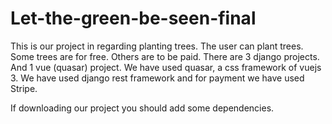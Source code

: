 # Let-the-green-be-seen-final

This is our project in regarding planting trees.
The user can plant trees.
Some trees are for free.
Others are to be paid.
There are 3 django projects.
And 1 vue (quasar) project.
We have used quasar, a css framework of vuejs 3.
We have used django rest framework and for payment we have used Stripe.


If downloading our project you should add some dependencies.
